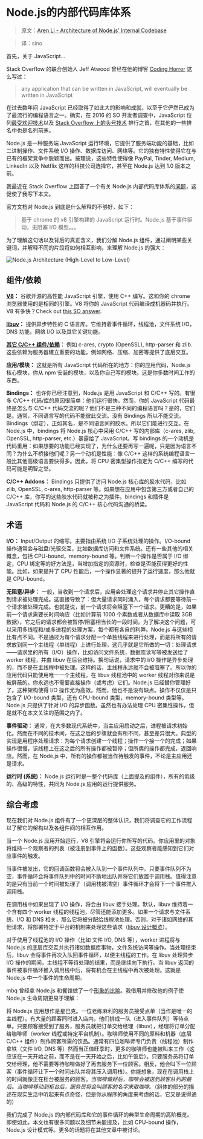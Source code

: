 # Node.js的内部代码库体系

> 原文：[Aren Li - Architecture of Node.js’ Internal Codebase](https://arenli.com/architecture-of-node-js-internal-codebase-57cd8376b71f)

> 译：sino

首先，关于 JavaScript...

Stack Overflow 的联合创始人 Jeff Atwood 曾经在他的博客 [Coding Horror](https://blog.codinghorror.com/) 这么写过：

> any application that can be written in JavaScript, will eventually be written in JavaScript

在过去数年间 JavaScript 已经取得了如此大的影响和成就，以至于它俨然已成为了最流行的编程语言之一。确实，在 2016 的 SO 开发者调查中，JavaScript 位列[最受欢迎技术](http://stackoverflow.com/research/developer-survey-2016#technology-most-popular-technologies)以及 [Stack Overflow 上的头号技术](http://stackoverflow.com/research/developer-survey-2016#technology-top-tech-on-stack-overflow) 排行之首，在其他的一些排名中也是名列前茅。

Node.js 是一种服务端 JavaScript 运行环境，它提供了服务端功能的基础，比如二进制操作、文件系统 I/O 操作、数据库访问、网络等。它的独有特性使得它在与已有的框架竞争中脱颖而出。按理说，这些特性使得像 PayPal, Tinder, Medium, LinkedIn 以及 Netflix 这样的科技公司选择它，甚至在 Node.js 达到 1.0 版本之前。

我最近在 Stack Overflow 上回答了一个有关 Node.js 内部代码库体系的[问题](http://stackoverflow.com/questions/36766696/which-is-correct-node-js-architecture/37512766#37512766)，这促使了我写下本文。

官方文档对 Node.js 到底是什么解释的不够好，如下：

> 基于 chrome 的 v8 引擎构建的 JavaScript 运行时。Node.js 基于事件驱动，无阻塞 I/O 模型。。。

为了理解这句话以及背后的真正含义，我们分解 Node.js 组件，通过阐明某些关键词，并解释不同的片段将如何相互影响，来理解 Node.js 的强大：

![Node.js Architecture (High-Level to Low-Level)](https://cdn-images-1.medium.com/max/1000/1*i9MvBlVGHqywu4EuWxdZEQ.png)

## 组件/依赖

**[V8](https://developers.google.com/v8/)：** 谷歌开源的高性能 JavaScript 引擎，使用 C++ 编写。这和你的 chrome 浏览器使用的是相同的引擎。V8 将你的 JavaScript 代码编译成机器码并执行。V8 有多快？Check out [this SO answer](http://stackoverflow.com/a/41932/4603550).

**[libuv](https://github.com/libuv/libuv)：** 提供异步特性的 C 语言库。它维持着事件循环，线程池，文件系统 I/O，DNS 功能，网络 I/O 以及其它关键功能。

**[其它 C/C++ 组件/依赖](https://nodejs.org/en/docs/meta/topics/dependencies/)：** 例如 c-ares, crypto (OpenSSL), http-parser 和 zlib.这些依赖为服务器建立重要的功能，例如网络、压缩、加密等提供了底层交互。

**应用/模块：** 这就是所有 JavaScript 代码所在的地方：你的应用代码，Node.js 核心模块，你从 npm 安装的模块，以及你自己写的模块。这是你多数时间工作的东西。

**Bindings：** 也许你已经注意到，Node.js 是用 JavaScript 和 C/C++ 写的。有很多 C/C++ 代码/库的原因很简单：他们运行很快。然而，你的 JavaScript 代码最终是怎么与 C/C++ 代码交流的呢？他们不是三种不同的编程语言吗？是的，它们是。通常，不同语言写的代码不能彼此交流。没有 Bindings 所以不能交流。Bindings（绑定），正如其名，是不同语言间的胶水。所以它们能进行交互。在 Node.js 中，bindings 将 Node.js 核心中采用 C/C++ 写的内部库（c-ares, zlib, OpenSSL, http-parser, etc.）暴露给了 JavaScript。写 bindings 的一个动机是代码重用：如果想要的功能已经实现了，为什么还要再写一遍呢，只是因为语言不同？为什么不桥接他们呢？另一个动机是性能：像 C/C++ 这样的系统编程语言一般比其他高级语言要快得多。因此，将 CPU 密集型操作指定为 C/C++ 编写的代码可能是明智之举。

**C/C++ Addons：** Bindings 只提供了访问 Node.js 核心库的胶水代码，比如 zlib, OpenSSL, c-ares, http-parser 等。如果想在应用中包含第三方或者自己的 C/C++ 库，你写的这些胶水代码就被称之为插件。bindings 和插件是 JavaScript 代码和 Node.js 的 C/C++ 核心代码沟通的桥梁。

## 术语

**I/O：** Input/Output 的缩写。主要指由系统 I/O 子系统处理的操作。I/O-bound 操作通常会与磁盘/光驱交互，比如数据库访问和文件系统。还有一些其他的相关概念，包括 CPU-bound，memory-bound 等。判断一个操作是否属于 I/O 绑定，CPU 绑定等的好方法是，当增加指定的资源时，检查是否能获得更好的性能。比如，如果提升了 CPU 性能后，一个操作显著的提升了运行速度，那么他就是 CPU-bound。

**无阻塞/异步：** 一般，当收到一个请求后，应用会处理这个请求并停止其它操作直到请求被处理完成。这直接导致了：但大量请求同时涌入，每个请求都要等待前一个请求被处理完成。也就是说，前一个请求将会阻塞下一个请求。更糟的是，如果前一个请求需要长时间响应（比如计算前 1000 个素数或者从数据库中读取 3GB 数据），它之后的请求都会被暂停/阻塞相当长的一段时间。为了解决这个问题，可以采用多线程和/或多进程的处理方案，每个都有各自的利弊。Node.js 与这些相比有点不同。不是通过为每个请求分配一个单独线程来进行处理，而是将所有的请求放到同一个主线程（单线程）上进行处理，这几乎就是它所做的一切：处理请求——请求里的所有（I/O）操作，比如访问文件系统，数据库读写等被发送给了 worker 线程，并由 libuv 在后台维持。换句话说，请求中的 I/O 操作是异步处理的，而不是在主线程中被处理。这样的话，主线程永远就不会被阻塞了。所以你的应用代码只能使用唯一一个主线程。在 libuv 线程池中的 worker 线程对你来说是被屏蔽的。你永远也不需要直接操作（或考虑）它们。Node.js 已经替你管理好了。这种架构使得 I/O 操作尤为高效。然而，他也不是没有缺点。操作不仅仅是只包含了 I/O-bound 类型，还有 CPU-bound 类型，memory-bound  类型等。Node.js 只提供了针对 I/O 的异步函数。虽然也有办法处理 CPU 密集性操作，但是就不在本文关注的范围之内了。

**事件驱动：** 通常，在大多数现代系统中，当主应用启动之后，进程被请求初始化。然而在不同的技术间，在这之后的步骤就会有所不同，甚至差异很大。典型的实现是用程序处理请求：为每个请求创建一个线程；操作一个接一个的完成；如果操作很慢，该线程上在这之后的所有操作都被暂停；但所偶的操作都完成，返回响应。然而，在 Node.js 中，所有的操作都被当作待触发的事件，不论是主应用还是请求。

**运行时 (系统)：** Node.js 运行时是一整个代码库（上面提及的组件），所有的低级的、高级的特性，共同为 Node.js 应用的运行提供服务。

## 综合考虑

现在我们对 Node.js 组件有了一个更深层的整体认识，我们将调查它的工作流程以了解它的架构以及各组件间的相互作用。

当一个 Node.js 应用开始运行，V8 引擎将会运行你所写的代码。你应用里的对象将维持一个观察者的列表（被注册到事件上的函数）。这些观察者能感知到它们对应事件的触发。

当事件被发出，它的回调函数将会被入队到一个事件队列中。只要事件队列不为空，事件循环会将事件队列中的时间不断地出队并将它们放置于调用栈。值得注意的是只有当前一个时间被处理了（调用栈被清空）事件循环才会将下一个事件推入调用栈。

在调用栈中如果出现了 I/O 操作，将会由 libuv 接手处理。默认，libuv 维持着一个含有四个 worker 线程的线程池，尽管还能添加更多。如果一个请求与文件系统、I/O 和 DNS 相关，那么它将被分配给线程池处理。否则，对于诸如网络的其他请求，将部署特定于平台的机制来处理这些请求（[libuv 设计概览](http://docs.libuv.org/en/v1.x/design.html)）。

对于使用了线程池的 I/O 操作（比如 文件 I/O, DNS 等），worker 进程将与 Node.js 的底层库交互并执行诸如数据库事物，文件系统访问等操作。当处理结束后，libuv 会将事件再次入队回事件循环，以便主线程的工作。在 libuv 处理异步 I/O 操作的期间，主线程不等待处理的结果，而是继续向下执行。当 libuv 返回的事件被事件循环推入调用栈中后，将有机会在主线程中再次被处理。这就是 Node.js 中一个事件的生命周期。

mbq 曾经拿 Node.js 和餐馆做了一个[形象的比喻](http://stackoverflow.com/a/3491931/4603550)。我借用并修改他的例子使  Node.js 生命周期更易于理解：

将 Node.js 应用想作是星巴克。一位老练麻利的服务员接受点单（当作是唯一的主线程）。有大量的顾客同时进入店内，他们排成一队（进入事件队列）等待点单。只要顾客接受到了服务，服务员就把订单交给经理（libuv），经理将订单分配给咖啡师（worker 线程或特定平台机制）。咖啡师使用不同的原料和机器（底层 C/C++ 组件）制作顾客所需的饮品。通常有四位咖啡师专门负责（线程池）制作拿铁（文件 I/O, DNS 等）然而当正值旺季时，更多的咖啡师也能被叫来工作（这应该在一天开始之前，而不是在一天开始之后，比如午饭后）。只要服务员将订单交给经理，他不需要等待咖啡做好了再去服务下一位顾客。相反，他会叫下一位顾客（事件循环让下一个时间出队并将其压入调用栈）。你能想象，现在在调用栈上的时间就像正在柜台被服务的顾客。*当咖啡做好后，咖啡会被送到顾客队列的最后。当咖啡移动到柜台后，服务员将会叫顾客的名字来取咖啡*。（斜体的部分的描述在现实生活中听起来有点奇怪，但是你从程序的角度来考虑的话，它又是说得通的）

我们完成了 Node.js 的内部代码库和它的事件循环的典型生命周期的高阶概览。即使如此，本文也有很多问题以及细节未能提及，比如 CPU-bound 操作，Node.js 设计模式等。更多的话题将在其他文章中被讨论。